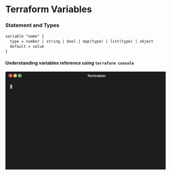 # Terraform Variables

### Statement and Types

```
variable "name" {
  type = number | string | bool | map(type) | list(type) | object
  default = value
}

``` 

#### Understanding variables reference using `terraform console` 
<img src="./gif/tfconsoledemo.gif" />
